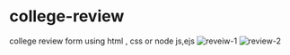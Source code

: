 # college-review
college review form using html , css or node js,ejs
![reveiw-1](https://github.com/Deepikabhatt16/college-review/assets/114798298/947a815d-bd17-4bcc-8b9b-336f7201a7a5)
![review-2](https://github.com/Deepikabhatt16/college-review/assets/114798298/8821eec3-a170-404d-a478-5ee25986296b)
